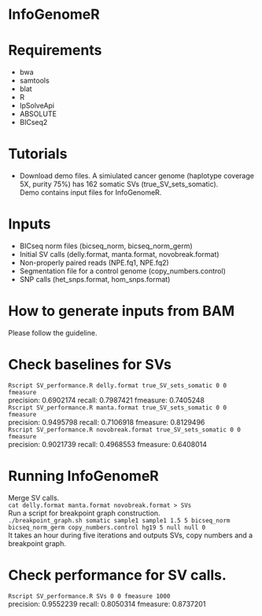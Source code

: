 # InfoGenomeR
# Requirements
- bwa
- samtools
- blat
- R
- lpSolveApi
- ABSOLUTE
- BICseq2
# Tutorials
- Download demo files.
A simiulated cancer genome (haplotype coverage 5X, purity 75%) has 162 somatic SVs (true_SV_sets_somatic).\
Demo contains input files for InfoGenomeR. 

# Inputs
- BICseq norm files (bicseq_norm, bicseq_norm_germ)
- Initial SV calls (delly.format, manta.format, novobreak.format)
- Non-properly paired reads (NPE.fq1, NPE.fq2)
- Segmentation file for a control genome (copy_numbers.control)
- SNP calls (het_snps.format, hom_snps.format)
# How to generate inputs from BAM
Please follow the guideline.
# Check baselines for SVs
`Rscript SV_performance.R delly.format true_SV_sets_somatic 0 0 fmeasure`\
precision: 0.6902174 recall: 0.7987421 fmeasure: 0.7405248\
`Rscript SV_performance.R manta.format true_SV_sets_somatic 0 0 fmeasure`\
precision: 0.9495798 recall: 0.7106918 fmeasure: 0.8129496\
`Rscript SV_performance.R novobreak.format true_SV_sets_somatic 0 0 fmeasure`\
precision: 0.9021739 recall: 0.4968553 fmeasure: 0.6408014

# Running InfoGenomeR
Merge SV calls.\
`cat delly.format manta.format novobreak.format > SVs`\
Run a script for breakpoint graph construction.\
`./breakpoint_graph.sh somatic sample1 sample1 1.5 5 bicseq_norm bicseq_norm_germ copy_numbers.control hg19 5 null null 0`\
It takes an hour during five iterations and outputs SVs, copy numbers and a breakpoint graph.
# Check performance for SV calls.
`Rscript SV_performance.R SVs 0 0 fmeasure 1000`\
precision: 0.9552239 recall: 0.8050314 fmeasure: 0.8737201
